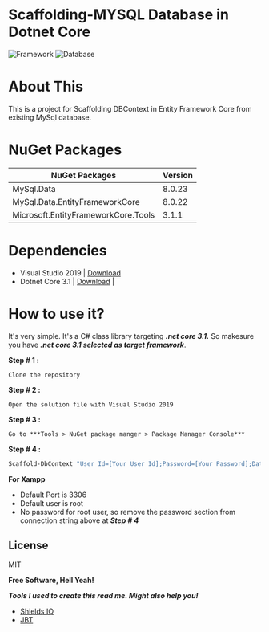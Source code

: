 # Scaffolding-MYSQL Database in Dotnet Core

![Framework](https://img.shields.io/badge/framework-.net%20core%20v3.1-green)
![Database](https://img.shields.io/badge/Database-MySQL-brightgreen)

# About This
This is a project for Scaffolding DBContext in Entity Framework Core from existing MySql database.

# NuGet Packages
  
| NuGet Packages | Version |
| ------ | ------ |
| MySql.Data | 8.0.23 |
| MySql.Data.EntityFrameworkCore | 8.0.22 |
| Microsoft.EntityFrameworkCore.Tools | 3.1.1 |

# Dependencies
  - Visual Studio 2019 | [Download](https://visualstudio.microsoft.com/downloads/)
  - Dotnet Core 3.1 | [Download](https://dotnet.microsoft.com/download/dotnet-core/3.1) |

# How to use it?
It's very simple. It's a C# class library targeting ***.net core 3.1.*** So makesure you have ***.net core 3.1 selected as target framework***.

**Step # 1 :** 
    
    Clone the repository
**Step # 2 :** 
    
    Open the solution file with Visual Studio 2019
**Step # 3 :** 

    Go to ***Tools > NuGet package manger > Package Manager Console***
**Step # 4 :** 

```sh
Scaffold-DbContext "User Id=[Your User Id];Password=[Your Password];Database=[Database Name];Port=[Your Port];Trusted_Connection=False;" Microsoft.EntityFrameworkCore.SqlServer -OutputDir Models
```

**For Xampp**
* Default Port is 3306
* Default user is root
* No password for root user, so remove the password section from connection string above at ***Step # 4***

License
----

MIT


**Free Software, Hell Yeah!**

***Tools I used to create this read me. Might also help you!***

* [Shields IO](https://shields.io)
* [JBT](https://jbt.github.io/markdown-editor/)
